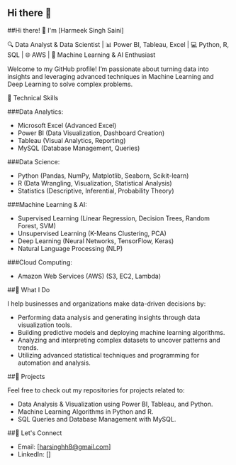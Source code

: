 ## Hi there 👋



##Hi there! 👋 I'm [Harmeek Singh Saini]

🔍 Data Analyst & Data Scientist | 📊 Power BI, Tableau, Excel | 💻 Python, R, SQL | 🌐 AWS | 🤖 Machine Learning & AI Enthusiast

Welcome to my GitHub profile! I’m passionate about turning data into insights and leveraging advanced techniques in Machine Learning and Deep Learning to solve complex problems.

 🔧 Technical Skills

 ###Data Analytics:
- Microsoft Excel (Advanced Excel)
- Power BI (Data Visualization, Dashboard Creation)
- Tableau (Visual Analytics, Reporting)
- MySQL (Database Management, Queries)
  
 ###Data Science:
- Python (Pandas, NumPy, Matplotlib, Seaborn, Scikit-learn)
- R (Data Wrangling, Visualization, Statistical Analysis)
- Statistics (Descriptive, Inferential, Probability Theory)

 ###Machine Learning & AI:
- Supervised Learning (Linear Regression, Decision Trees, Random Forest, SVM)
- Unsupervised Learning (K-Means Clustering, PCA)
- Deep Learning (Neural Networks, TensorFlow, Keras)
- Natural Language Processing (NLP)
  
 ###Cloud Computing:
- Amazon Web Services (AWS) (S3, EC2, Lambda)

 ##🚀 What I Do

I help businesses and organizations make data-driven decisions by:
- Performing data analysis and generating insights through data visualization tools.
- Building predictive models and deploying machine learning algorithms.
- Analyzing and interpreting complex datasets to uncover patterns and trends.
- Utilizing advanced statistical techniques and programming for automation and analysis.

 ##💼 Projects

Feel free to check out my repositories for projects related to:
- Data Analysis & Visualization using Power BI, Tableau, and Python.
- Machine Learning Algorithms in Python and R.
- SQL Queries and Database Management with MySQL.
  
 ##🌟 Let's Connect

- Email: [harsinghh8@gmail.com]
- LinkedIn: []

